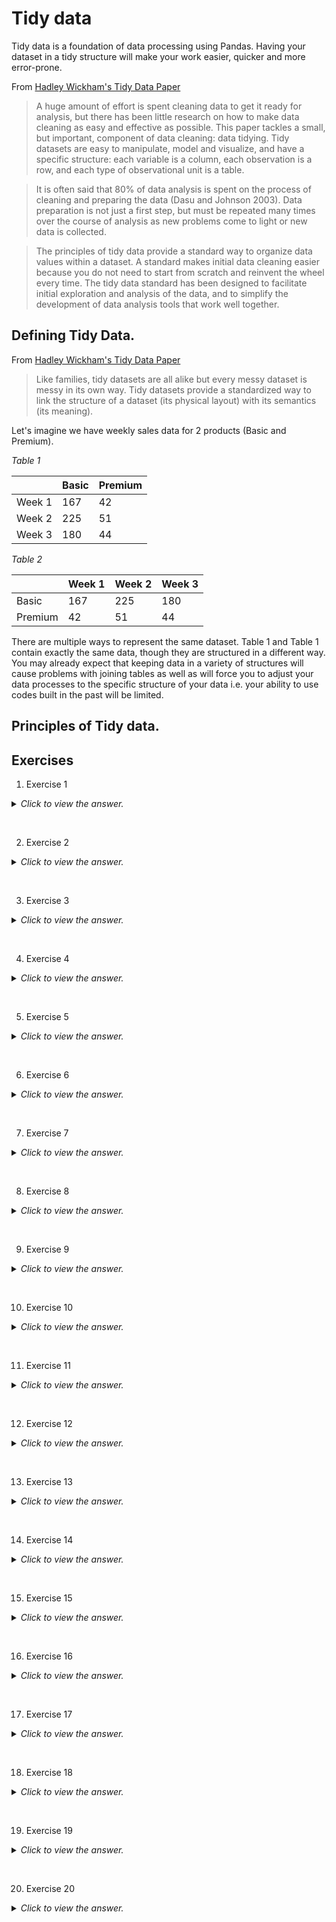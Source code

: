 # Tidy data

Tidy data is a foundation of data processing using Pandas. Having your dataset in a tidy structure will make your work easier, quicker and more error-prone.

From [Hadley Wickham's Tidy Data Paper](http://vita.had.co.nz/papers/tidy-data.html)

>A huge amount of effort is spent cleaning data to get it ready for analysis, but there has been little research on how to make data cleaning as easy and effective as possible. This paper tackles a small, but important, component of data cleaning: data tidying.
Tidy datasets are easy to manipulate, model and visualize, and have a specific structure: each variable is a column, each observation is a row, and each type of observational unit is a table.

>It is often said that 80% of data analysis is spent on the process of cleaning and preparing the data (Dasu and Johnson 2003). Data preparation is not just a first step, but must be repeated many times over the course of analysis as new problems come to light or new data is collected. 

>The principles of tidy data provide a standard way to organize data values within a dataset. A standard makes initial data cleaning easier because you do not need to start from scratch and reinvent the wheel every time. The tidy data standard has been designed to facilitate initial exploration and analysis of the data, and to simplify the development of data analysis tools that work well together.

## Defining Tidy Data.

From [Hadley Wickham's Tidy Data Paper](http://vita.had.co.nz/papers/tidy-data.html)

> Like families, tidy datasets are all alike but every messy dataset is messy in its own way. Tidy datasets provide a standardized way to link the structure of a dataset (its physical layout) with its semantics (its meaning).

Let's imagine we have weekly sales data for 2 products (Basic and Premium).

<i>Table 1</i>

|   | Basic | Premium |
| ------------- | ------------- | ------------- |
| Week 1  | 167  | 42  |
| Week 2  | 225  | 51  |
| Week 3  | 180  | 44  |

<i>Table 2</i>

|   | Week 1 | Week 2 | Week 3 |
| ------------- | ------------- | ------------- | ------------- |
| Basic  | 167  | 225  | 180  |
| Premium  | 42  | 51  | 44  |

There are multiple ways to represent the same dataset. Table 1 and Table 1 contain exactly the same data, though they are structured in a different way. You may already expect that keeping data in a variety of structures will cause problems with joining tables as well as will force you to adjust your data processes to the specific structure of your data i.e. your ability to use codes built in the past will be limited.

## Principles of Tidy data.

## Exercises

1) Exercise 1
<details><summary><i>Click to view the answer.</i></summary>
<p>

```python
code
```

</p>
</details>
<p>&nbsp;</p>

2) Exercise 2
<details><summary><i>Click to view the answer.</i></summary>
<p>

```python
code
```

</p>
</details>
<p>&nbsp;</p>

3) Exercise 3
<details><summary><i>Click to view the answer.</i></summary>
<p>

```python
code
```

</p>
</details>
<p>&nbsp;</p>

4) Exercise 4
<details><summary><i>Click to view the answer.</i></summary>
<p>

```python
code
```

</p>
</details>
<p>&nbsp;</p>

5) Exercise 5
<details><summary><i>Click to view the answer.</i></summary>
<p>

```python
code
```

</p>
</details>
<p>&nbsp;</p>

6) Exercise 6
<details><summary><i>Click to view the answer.</i></summary>
<p>

```python
code
```

</p>
</details>
<p>&nbsp;</p>

7) Exercise 7
<details><summary><i>Click to view the answer.</i></summary>
<p>

```python
code
```

</p>
</details>
<p>&nbsp;</p>

8) Exercise 8
<details><summary><i>Click to view the answer.</i></summary>
<p>

```python
code
```

</p>
</details>
<p>&nbsp;</p>

9) Exercise 9
<details><summary><i>Click to view the answer.</i></summary>
<p>

```python
code
```

</p>
</details>
<p>&nbsp;</p>

10) Exercise 10
<details><summary><i>Click to view the answer.</i></summary>
<p>

```python
code
```

</p>
</details>
<p>&nbsp;</p>

11) Exercise 11
<details><summary><i>Click to view the answer.</i></summary>
<p>

```python
code
```

</p>
</details>
<p>&nbsp;</p>

12) Exercise 12
<details><summary><i>Click to view the answer.</i></summary>
<p>

```python
code
```

</p>
</details>
<p>&nbsp;</p>

13) Exercise 13
<details><summary><i>Click to view the answer.</i></summary>
<p>

```python
code
```

</p>
</details>
<p>&nbsp;</p>

14) Exercise 14
<details><summary><i>Click to view the answer.</i></summary>
<p>

```python
code
```

</p>
</details>
<p>&nbsp;</p>

15) Exercise 15
<details><summary><i>Click to view the answer.</i></summary>
<p>

```python
code
```

</p>
</details>
<p>&nbsp;</p>

16) Exercise 16
<details><summary><i>Click to view the answer.</i></summary>
<p>

```python
code
```

</p>
</details>
<p>&nbsp;</p>

17) Exercise 17
<details><summary><i>Click to view the answer.</i></summary>
<p>

```python
code
```

</p>
</details>
<p>&nbsp;</p>

18) Exercise 18
<details><summary><i>Click to view the answer.</i></summary>
<p>

```python
code
```

</p>
</details>
<p>&nbsp;</p>

19) Exercise 19
<details><summary><i>Click to view the answer.</i></summary>
<p>

```python
code
```

</p>
</details>
<p>&nbsp;</p>

20) Exercise 20
<details><summary><i>Click to view the answer.</i></summary>
<p>

```python
code
```

</p>
</details>
<p>&nbsp;</p>
